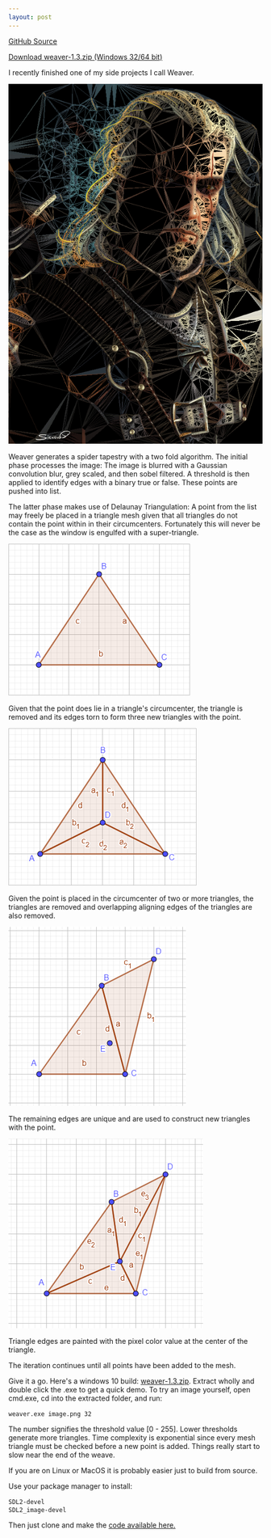 ```yaml
---
layout: post
---
```


[GitHub Source](https://github.com/glouw/weaver)

[Download weaver-1.3.zip (Windows 32/64 bit)](https://github.com/glouw/weaver/releases/download/weaver-1.3/weaver-1.3.zip)

I recently finished one of my side projects I call Weaver.

![The White Wolf](/images/wv/geralt.png)

Weaver generates a spider tapestry with a two fold algorithm. The initial phase
processes the image: The image is blurred with a Gaussian convolution blur,
grey scaled, and then sobel filtered. A threshold is then applied to identify
edges with a binary true or false. These points are pushed into list.

The latter phase makes use of Delaunay Triangulation:
A point from the list may freely be placed in a triangle mesh given that all triangles
do not contain the point within in their circumcenters. Fortunately this will
never be the case as the window is engulfed with a super-triangle.

![One triangle engulfs the entire window on the outside](/images/wv/1tri.png)

Given that the point does lie in a triangle's circumcenter, the triangle is
removed and its edges torn to form three new triangles with the point.

![Three Triangles](/images/wv/3tri.png)

Given the point is placed in the circumcenter of two or more triangles, the
triangles are removed and overlapping aligning edges of the triangles are also removed.

![Two Triangles](/images/wv/2tri.png)

The remaining edges are unique and are used to construct new triangles with the point.

![Four Triangles](/images/wv/4tri.png)

Triangle edges are painted with the pixel color value at the center of the triangle.

The iteration continues until all points have been added to the mesh.

Give it a go. Here's a windows 10 build:
[weaver-1.3.zip](https://github.com/glouw/weaver/releases/download/weaver-1.3/weaver-1.3.zip).
Extract wholly and double click the .exe to get a quick demo.
To try an image yourself, open cmd.exe, cd into the extracted folder, and run:

```
weaver.exe image.png 32
```

The number signifies the threshold value [0 - 255]. Lower thresholds generate more triangles.
Time complexity is exponential since every mesh triangle must be checked before a
new point is added. Things really start to slow near the end of the weave.

If you are on Linux or MacOS it is probably easier just to build from source.

Use your package manager to install:
```
SDL2-devel
SDL2_image-devel
```
Then just clone and make the [code available here.](https://github.com/glouw/weaver)
